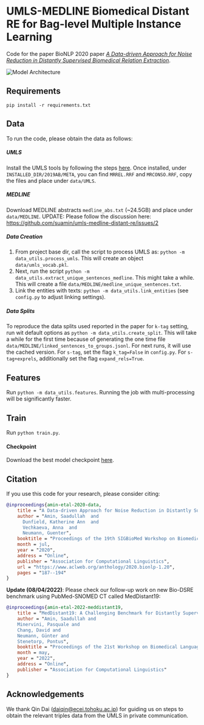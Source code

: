 # UMLS-MEDLINE Biomedical Distant RE for Bag-level Multiple Instance Learning

Code for the paper BioNLP 2020 paper *[A Data-driven Approach for Noise Reduction in Distantly Supervised Biomedical Relation Extraction](https://www.aclweb.org/anthology/2020.bionlp-1.20.pdf)*.

![Model Architecture](imgs/umls-baglevel-distanre-model-arch.png)

## Requirements
`pip install -r requirements.txt`

## Data
To run the code, please obtain the data as follows:

##### UMLS
Install the UMLS tools by following the steps [here](http://blog.appliedinformaticsinc.com/getting-started-with-metamorphosys-the-umls-installation-tool/). Once installed, under `INSTALLED_DIR/2019AB/META`, you can find `MRREL.RRF` and `MRCONSO.RRF`, copy the files and place under `data/UMLS`.

##### MEDLINE
Download MEDLINE abstracts `medline_abs.txt` (~24.5GB) and place under `data/MEDLINE`.
UPDATE: Please follow the discussion here: https://github.com/suamin/umls-medline-distant-re/issues/2

##### Data Creation
1. From project base dir, call the script to process UMLS as: `python -m data_utils.process_umls`. This will create an object `data/umls_vocab.pkl`.
2. Next, run the script `python -m data_utils.extract_unique_sentences_medline`. This might take a while. This will create a file `data/MEDLINE/medline_unique_sentences.txt`.
3. Link the entities with texts: `python -m data_utils.link_entities` (see `config.py` to adjust linking settings).

##### Data Splits
To reproduce the data splits used reported in the paper for `k-tag` setting, run wit default options as `python -m data_utils.create_split`. This will take a while for the first time because of generating the one time file `data/MEDLINE/linked_sentences_to_groups.jsonl`. For next runs, it will use the cached version. For `s-tag`, set the flag `k_tag=False` in `config.py`. For `s-tag+exprels`, additionally set the flag `expand_rels=True`.

## Features
Run `python -m data_utils.features`. Running the job with multi-processing will be significantly faster.

## Train
Run `python train.py`.

#### Checkpoint
Download the best model checkpoint [here](https://cloud.dfki.de/owncloud/index.php/s/9Coe2Hw6zBxjrJo).

## Citation

If you use this code for your research, please consider citing:

```bibtex
@inproceedings{amin-etal-2020-data,
    title = "A Data-driven Approach for Noise Reduction in Distantly Supervised Biomedical Relation Extraction",
    author = "Amin, Saadullah  and
      Dunfield, Katherine Ann  and
      Vechkaeva, Anna  and
      Neumann, Guenter",
    booktitle = "Proceedings of the 19th SIGBioMed Workshop on Biomedical Language Processing",
    month = jul,
    year = "2020",
    address = "Online",
    publisher = "Association for Computational Linguistics",
    url = "https://www.aclweb.org/anthology/2020.bionlp-1.20",
    pages = "187--194"
}
```

**Update (08/04/2022)**: Please check our follow-up work on new Bio-DSRE benchmark using PubMed-SNOMED CT called MedDistant19:

```bibtex
@inproceedings{amin-etal-2022-meddistant19,
    title = "MedDistant19: A Challenging Benchmark for Distantly Supervised Biomedical Relation Extraction",
    author = "Amin, Saadullah and
    Minervini, Pasquale and
    Chang, David and
    Neumann, Günter and 
    Stenetorp, Pontus",
    booktitle = "Proceedings of the 21st Workshop on Biomedical Language Processing",
    month = may,
    year = "2022",
    address = "Online",
    publisher = "Association for Computational Linguistics"
}
```

## Acknowledgements 
We thank Qin Dai (<daiqin@ecei.tohoku.ac.jp>) for guiding us on steps to obtain the relevant triples data from the UMLS in private communication.
